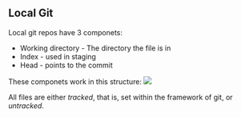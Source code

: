 ## Local Git
Local git repos have 3 componets:
* Working directory - The directory the file is in
* Index - used in staging
* Head - points to the commit

These componets work in this structure:
![](https://blog.udemy.com/wp-content/uploads/2015/08/image036.png)

All files are either *tracked*, that is, set within the framework of git, or *untracked*. 

